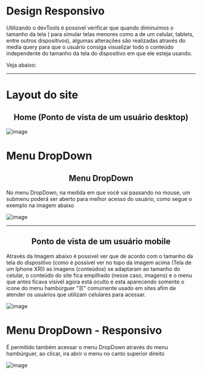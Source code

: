 # Design Responsivo

Utilizando o devTools é possivel verificar que quando diminuimos o tamanho da tela ( para simular telas menores como a de um celular, tablets, entre outros dispositivos), algumas alterações são realizadas através do media query para que o usuário consiga visualizar todo o conteúdo independente do tamanho da tela do dispositivo em que ele esteja usando.

Veja abaixo:
<hr>

# Layout do site
<b><h2 align="center">Home (Ponto de vista de um usuário desktop)</h2></b>

![image](https://user-images.githubusercontent.com/73304785/224509200-2527f810-ce1e-46f0-98a8-e04ba7fab9e9.png)

# Menu DropDown
<b><h2 align="center">Menu DropDown</h2></b>

No menu DropDown, na medida em que você vai passando no mouse, um submenu poderá ser aberto para melhor acesso do usuário, como segue o exemplo na imagem abaixo

![image](https://user-images.githubusercontent.com/73304785/224509301-bcd67751-7dc1-43ac-94db-698bde722224.png)

<hr>


<b><h2 align="center">Ponto de vista de um usuário mobile</h2></b>

Através da Imagem abaixo é possivel ver que de acordo com o tamanho da tela do dispositivo (como é possível ver no topo da imagem acima (Tela de um Iphone XR)) as imagens (conteúdos) se adaptaram ao tamanho do celular, o conteúdo do site fica empilhado (nesse caso, imagens) e o menu que antes ficava visivél agora está oculto e esta aparecendo somente o icone do menu hambúrguer "☰" comumente usado em sites afim de atender os usuários que utilizam celulares para acessar.

![image](https://user-images.githubusercontent.com/73304785/229551774-02d24311-fa28-451a-86a0-86a3b542d552.png)


# Menu DropDown - Responsivo

É permitido também acessar o menu DropDown através do menu hambúrguer, ao clicar, ira abrir o menu no canto superior direito

![image](https://user-images.githubusercontent.com/73304785/229551972-4198089a-caea-4d2a-885c-c8a94b0649be.png)










